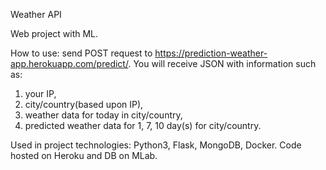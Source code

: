 Weather API

Web project with ML.

How to use:
send POST request to https://prediction-weather-app.herokuapp.com/predict/.
You will receive JSON with information such as:
1) your IP, 
2) city/country(based upon IP), 
3) weather data for today in city/country,
4) predicted weather data for 1, 7, 10 day(s) for city/country.

Used in project technologies: Python3, Flask, MongoDB, Docker.
Code hosted on Heroku and DB on MLab.